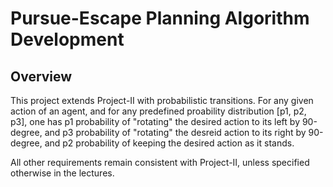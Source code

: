 # Pursue-Escape Planning Algorithm Development

## Overview

This project extends Project-II with probabilistic transitions. For any given action of an agent, and for any predefined proability distribution [p1, p2, p3], one has p1 probability of "rotating" the desired action to its left by 90-degree, and p3 probability of "rotating" the desreid action to its right by 90-degree, and p2 probability of keeping the desired action as it stands.

All other requirements remain consistent with Project-II, unless specified otherwise in the lectures.